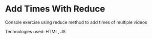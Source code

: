 # Add Times With Reduce
Console exercise using reduce method to add times of multiple videos
<p>Technologies used: HTML, JS</p>
